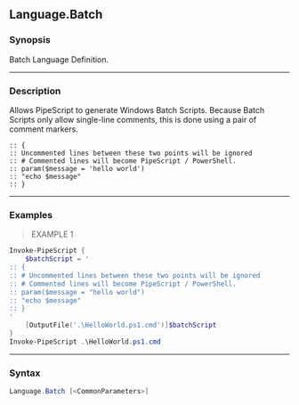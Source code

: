 Language.Batch
--------------

### Synopsis
Batch Language Definition.

---

### Description

Allows PipeScript to generate Windows Batch Scripts.
Because Batch Scripts only allow single-line comments, this is done using a pair of comment markers.
        
```batch    
:: {
:: Uncommented lines between these two points will be ignored
:: # Commented lines will become PipeScript / PowerShell.
:: param($message = 'hello world')
:: "echo $message"
:: }
```

---

### Examples
> EXAMPLE 1

```PowerShell
Invoke-PipeScript {
    $batchScript = '    
:: {
:: # Uncommented lines between these two points will be ignored
:: # Commented lines will become PipeScript / PowerShell.
:: param($message = "hello world")
:: "echo $message"
:: }
'
    [OutputFile('.\HelloWorld.ps1.cmd')]$batchScript
}
Invoke-PipeScript .\HelloWorld.ps1.cmd
```

---

### Syntax
```PowerShell
Language.Batch [<CommonParameters>]
```
